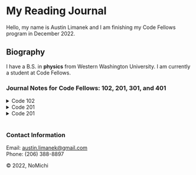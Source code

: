 # My Reading Journal

Hello, my name is Austin Limanek and I am finishing my Code Fellows program in December 2022.

## Biography

I have a B.S. in **physics** from Western Washington University. I am currently a student at Code Fellows.

### Journal Notes for Code Fellows: 102, 201, 301, and 401

<details>
<summary> Code 102 </summary>

- [Growth Mindset](https://austinlimanek.github.io/reading-notes/code102/growth.md)
- [Class 01: Learning Markdown](code102/class01.md)
- [Class 02: Github, Slack, Remo, Canvas, and Visual Studio Code](code102/class02.md)
- [Class 03: DVCS and Git](code102/class03.md)
- [Class 04: HTML Wireframe and Basics](code102/class04.md)
- [Class 05: CSS Introduction](code102/class05.md)
- [Class 06: JS Intro and Computer Mechanics](code102/class06.md)
- [Class 07: Operators and Functions](code102/class07.md)
- [Class 08: Expressions and Loops](code102/class08.md)

</details>

<details>
<summary> Code 201 </summary>

- [Class 01: Learning Markdown](/code201/class01.md)
- [Class 09: Forms and JS Events](/code201/class09.md)
- [Class 10: JS Debugging](/code201/class10.md)
- [Class 11: Audio, Video, Images](/code201/class11.md)
- [Class 12: Chart.js, Canvas](/code201/class12.md)

</details>

<details>
<summary> Code 201 </summary>

- [Class 01: What are components](code301/class01.md)
- [Class 02: Props in React](code301/class02.md)
- [Class 03: Map function](code301/class03.md)
- [Class 04: Forms and ternary Operators](code301/class04.md)
- [Class 05: React: Putting it all together](code301/class05.md)

</details>

<br>

### Contact Information

Email: austin.limanek@gmail.com  
Phone: (206) 388-8897

&copy; 2022, NoMichi
